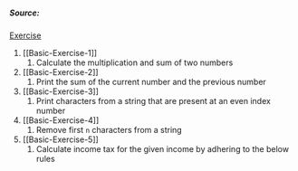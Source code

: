 ##### Source:
[Exercise](https://pynative.com/python-basic-exercise-for-beginners/)
1. [[Basic-Exercise-1]]
	1.  Calculate the multiplication and sum of two numbers
2. [[Basic-Exercise-2]]
	1.  Print the sum of the current number and the previous number
3. [[Basic-Exercise-3]]
	1. Print characters from a string that are present at an even index number
4. [[Basic-Exercise-4]]
	1. Remove first `n` characters from a string
5. [[Basic-Exercise-5]]
	1. Calculate income tax for the given income by adhering to the below rules

